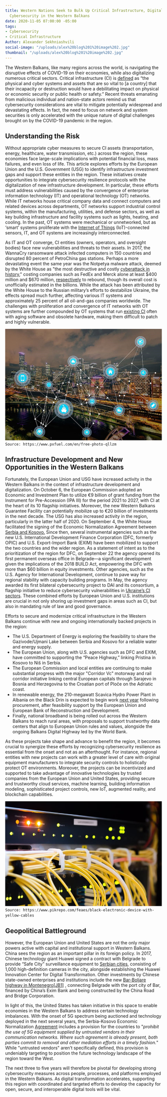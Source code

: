 ```yaml
---
title: Western Nations Seek to Bulk Up Critical Infrastructure, Digitalization, and
  Cybersecurity in the Western Balkans
date: 2020-11-05 07:00:00 -05:00
tags:
- Cybersecurity
- Critical Infrastructure
Author: Alexander Sekhniashvili
social-image: "/uploads/alex%20blog%201%20image%202.jpg"
thumbnail: "/uploads/alex%20blog%201%20image%202.jpg"
---
```


The Western Balkans, like many regions across the world, is navigating the disruptive effects of COVID-19 on their economies, while also digitalizing numerous critical sectors. Critical infrastructure (CI) is [defined](https://www.dhs.gov/topic/critical-infrastructure-security) as “the physical and cyber systems and assets that are so vital to [a country] that their incapacity or destruction would have a debilitating impact on physical or economic security or public health or safety.” Recent threats emanating from malicious individual and nation-state actors remind us that cybersecurity considerations are vital to mitigate potentially widespread and devastating effects. In fact, the need to focus on network and system securities is only accelerated with the unique nature of digital challenges brought on by the COVID-19 pandemic in the region.

<!--more-->

## Understanding the Risk

Without appropriate cyber measures to secure CI assets (transportation, energy, healthcare, water transmission, etc.) across the region, these economies face large-scale implications with potential financial loss, mass failures, and even loss of life. This article explores efforts by the European Union and the U.S. Government (USG) to identify infrastructure investment gaps and support these entities in the region. These initiatives create opportunities to integrate cybersecurity resilience protocols with the digitalization of new infrastructure development. In particular, these efforts must address vulnerabilities caused by the convergence of enterprise information technology (IT) and operational technology (OT) networks. While IT networks house critical company data and connect computers and related devices across departments, OT networks support industrial control systems, within the manufacturing, utilities, and defense sectors, as well as key building infrastructure and facility systems such as lights, heating, and cooling. In the past, OT systems were mechanical or unnetworked, but as ‘smart’ systems proliferate with the [Internet of Things](https://internetofthingsagenda.techtarget.com/definition/Internet-of-Things-IoT) (IoT)-connected sensors, IT, and OT systems are increasingly interconnected.

As IT and OT converge, CI entities (owners, operators, and oversight bodies) face new vulnerabilities and threats to their assets. In 2017, the WannaCry ransomware attack infected computers in 150 countries and disrupted 80 percent of PetroChina gas stations. Perhaps a more devastating event the same year was the Notpetya malware attack, deemed by the White House as "the most destructive and costly [cyberattack in history](https://www.whitehouse.gov/briefings-statements/statement-press-secretary-25/)," costing companies such as FedEx and Merck alone at least $400 million and $670 million, [respectively](https://www.wsj.com/articles/one-year-after-notpetya-companies-still-wrestle-with-financial-impacts-1530095906) to rebound, though its overall cost is unofficially estimated in the billions. While the attack has been attributed by the White House to the Russian military’s efforts to destabilize Ukraine, the effects spread much further, affecting various IT systems and approximately 25 percent of all oil-and-gas companies worldwide. The challenges with proliferation and convergence of IT networks with OT systems are further compounded by OT systems that run [existing CI](https://www.cisco.com/c/en/us/products/security/ot-networks.html) often with aging software and obsolete hardware, making them difficult to patch and highly vulnerable.

![alex blog 1 image 1.jpg](/uploads/alex%20blog%201%20image%201.jpg)`Source: https://www.pxfuel.com/en/free-photo-qllzm`

## Infrastructure Development and New Opportunities in the Western Balkans

Fortunately, the European Union and USG have increased activity in the Western Balkans in the context of infrastructure development and digitalization. On October 6, the European Commission adopted an Economic and Investment Plan to utilize €9 billion of grant funding from the Instrument for Pre-Accession (IPA III) for the period 2021 to 2027, with CI at the heart of its 10 flagship initiatives. Moreover, the new Western Balkans Guarantee Facility can potentially mobilize up to €20 billion of investments in the next decade. The USG has also increased activity in the region, particularly in the latter half of 2020. On September 4, the White House facilitated the signing of the Economic Normalization Agreement between [Serbia and Kosovo.](https://www.state.gov/economic-normalization-between-kosovo-and-serbia/) Since then, several instrumental agencies such as the new U.S. International Development Finance Corporation (DFC, formerly OPIC) and U.S. Export-Import Bank (EXIM) have been mobilized to support the two countries and the wider region. As a statement of intent as to the prioritization of the region for DFC, on September 22 the agency opened its first permanent overseas office in Belgrade—a significant development given the implications of the 2018 BUILD Act, empowering the DFC with more than $60 billion in equity investments. Other agencies, such as the U.S. Agency for International Development, continue to pave way for regional stability with capacity building programs. In May, the agency awarded its first bilateral cybersecurity project to DAI and its consortium, a flagship initiative to reduce cybersecurity vulnerabilities in [Ukraine’s CI sectors](https://www.usaid.gov/ukraine/news-information/news/co-creating-cyber-solutions-ukraine-hunger-games-0). These combined efforts by European Union and U.S. institutions are crucial in not only shoring up investment gaps in areas such as CI, but also in mandating rule of law and good governance.

Efforts to secure and modernize critical infrastructure in the Western Balkans continue with new and ongoing internationally backed projects in the region:

* The U.S. Department of Energy is exploring the feasibility to share the Gazivode/Ujmani Lake between Serbia and Kosovo for a reliable water and energy supply.
* The European Union, along with U.S. agencies such as DFC and EXIM, have committed to supporting the “Peace Highway,” linking Pristina in Kosovo to Niš in Serbia.
* The European Commission and local entities are continuing to make substantial progress with the major "Corridor Vc" motorway and rail corridor initiative linking central European capitals through Sarajevo in Bosnia and Herzegovina to the Croatian port of Ploče on the Adriatic coast.
* In renewable energy, the 210-megawatt Scavica Hydro Power Plant in Albania on the Black Drin is expected to begin work [next year](https://balkangreenenergynews.com/albanias-hydropower-plant-skavica-to-cost-up-to-eur-510-million/) following procurement, after feasibility support by the European Union and European Bank of Reconstruction and Development.
* Finally, national broadband is being rolled out across the Western Balkans to reach rural areas, with proposals to support trustworthy data centers that align to European Union rules and values, alongside the ongoing Balkans Digital Highway led by the World Bank.

As these projects take shape and advance to benefit the region, it becomes crucial to synergize these efforts by recognizing cybersecurity resilience as essential from the onset and not as an afterthought. For instance, regional entities with new projects can work with a greater level of care with original equipment manufacturers to integrate security controls to holistically protect OT environments. Moreover, the projects can be incentivized and supported to take advantage of innovative technologies by trusted companies from the European Union and United States, providing secure and trustworthy cloud services, machine learning, building information modeling, sophisticated project controls, new IoT, augmented reality, and blockchain capabilities.

![alex blog 1 image 2.jpg](/uploads/alex%20blog%201%20image%202.jpg)`Source: https://www.pikrepo.com/feaes/black-electronic-device-with-yellow-cables`

## Geopolitical Battleground

However, the European Union and United States are not the only major powers active with capital and institutional support in Western Balkans. China sees the region as an important pillar in its foreign policy. In 2017, Chinese technology giant Huawei signed a contract with Belgrade to provide “Safe City” surveillance equipment to [Serbian cities](https://foreignpolicy.com/2019/06/18/big-brother-comes-to-belgrade-huawei-china-facial-recognition-vucic/), consisting of 1,000 high-definition cameras in the city, alongside establishing the Huawei Innovation Center for Digital Transformation. Other investments by Chinese state-owned enterprises and institutions include the new [Bar-Boljare highway in Montenegro](https://www.beltandroad.news/2020/02/25/the-western-balkans-low-hanging-fruit-for-china/)[\[JB1\]](#_msocom_1) , connecting Belgrade with the port city of Bar, financed by China’s Exim Bank and being constructed by the China Road and Bridge Corporation.

In light of this, the United States has taken initiative in this space to enable economies in the Western Balkans to address certain technology imbalances. With the onset of 5G spectrum being auctioned and technology deployed in the next several years, the Serbia-Kosovo Economic Normalization [Agreement](https://twitter.com/adriatikk/status/1301921349934428162/photo/2) includes a provision for the countries to "*prohibit the use of 5G equipment supplied by untrusted vendors in their communication networks. Where such agreement is already present, both parties commit to removal and other mediation efforts in a timely fashion.*" While "untrusted vendors" aren’t specifically defined, this provision is undeniably targeting to position the future technology landscape of the region toward the West.

The next three to five years will therefore be pivotal for developing strong cybersecurity measures across people, processes, and platforms employed in the Western Balkans. As digital transformation accelerates, supporting this region with coordinated and targeted efforts to develop the capacity for open, secure, and interoperable digital tools will be vital.